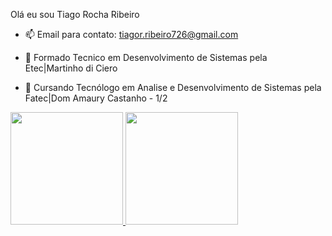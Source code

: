 Olá eu sou Tiago Rocha Ribeiro

- 📫 Email para contato: tiagor.ribeiro726@gmail.com 

- 📒 Formado Tecnico em Desenvolvimento de Sistemas pela Etec|Martinho di Ciero
- 📒 Cursando Tecnólogo em Analise e Desenvolvimento de Sistemas pela Fatec|Dom Amaury Castanho - 1/2

<div>
  <a href="https://https://github.com/Tigaas">
    <img border-top="20px" height="180em" src="https://github-readme-stats.vercel.app/api?username=Tigaas&theme=tokyonight&show_icons=true&hide_border=false&count_private=true">
    <img border-top="20px" height="180em" src="https://github-readme-stats.vercel.app/api/top-langs/?username=Tigaas&theme=tokyonight&show_icons=true&hide_border=false&layout=compact">
</div>



